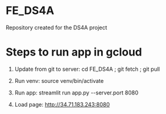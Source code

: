 # FE_DS4A
Repository created for the DS4A project


# Steps to run app in gcloud

1. Update from git to server:
cd FE_DS4A ; git fetch ; git pull

2. Run venv:
source venv/bin/activate

3. Run app:
streamlit run app.py --server.port 8080

4. Load page:
http://34.71.183.243:8080